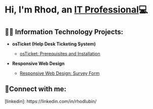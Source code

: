 

<h1>Hi, I'm Rhod, an <a href="(https://www.linkedin.com/in/rhodlubin/)">IT Professional</a>💻</h1>

<h2>👨‍💻 Information Technology Projects:</h2>

- <b>osTicket (Help Desk Ticketing System)</b>
  - [osTicket: Prerequisites and Installation](https://github.com/rlubin62/osticket-prereqs-install)
      
- <b>Responsive Web Design</b>

   - [Responsive Web Design: Survey Form](https://github.com/Rlubin62/Survey-Form-Project)


<h2>🤳Connect with me:</h2>
[linkedin]: https://linkedin.com/in/rhodlubin/

[CourseCareers Profile]: https://profile.coursecareers.com/it/rhod.lubin






